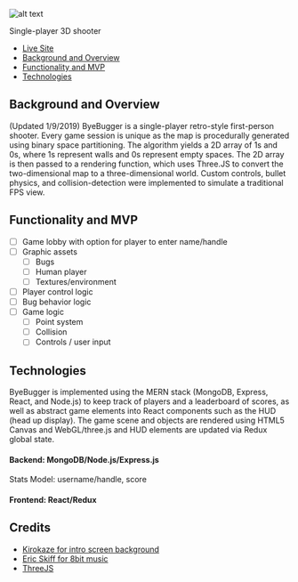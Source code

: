 ![alt text](https://raw.githubusercontent.com/jnapolitan/byebugger/master/frontend/public/assets/images/splashText.png)

Single-player 3D shooter

- [Live Site](http://byebugger.herokuapp.com/#/)
- [Background and Overview](#background-and-overview)
- [Functionality and MVP](#functionality-and-mvp)
- [Technologies](#technologies)

## Background and Overview

(Updated 1/9/2019) ByeBugger is a single-player retro-style first-person shooter. Every game session is unique as the map is procedurally generated using binary space partitioning. The algorithm yields a 2D array of 1s and 0s, where 1s represent walls and 0s represent empty spaces. The 2D array is then passed to a rendering function, which uses Three.JS to convert the two-dimensional map to a three-dimensional world. Custom controls, bullet physics, and collision-detection were implemented to simulate a traditional FPS view.

## Functionality and MVP

- [ ] Game lobby with option for player to enter name/handle
- [ ] Graphic assets
  - [ ] Bugs
  - [ ] Human player
  - [ ] Textures/environment
- [ ] Player control logic
- [ ] Bug behavior logic
- [ ] Game logic
  - [ ] Point system
  - [ ] Collision
  - [ ] Controls / user input

## Technologies

ByeBugger is implemented using the MERN stack (MongoDB, Express, React, and Node.js) to keep track of players and a leaderboard of scores, as well as abstract game elements into React components such as the HUD (head up display). The game scene and objects are rendered using HTML5 Canvas and WebGL/three.js and HUD elements are updated via Redux global state.

#### Backend: MongoDB/Node.js/Express.js

Stats Model: username/handle, score

#### Frontend: React/Redux

## Credits
* [Kirokaze for intro screen background](https://www.deviantart.com/kirokaze/)
* [Eric Skiff for 8bit music](https://ericskiff.com/music/)
* [ThreeJS](https://github.com/mrdoob/three.js/)
